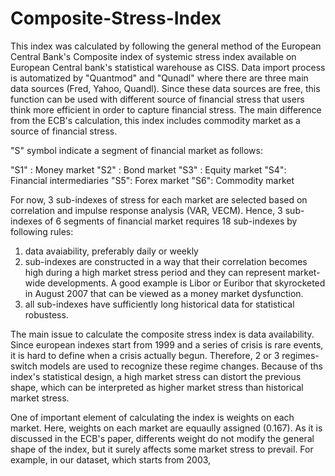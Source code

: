 # Composite-Stress-Index

This index was calculated by following the general method of the European Central Bank's Composite 
index of systemic stress index available on European Central bank's statistical warehouse as CISS. Data import
process is automatized by "Quantmod" and "Qunadl" where there are three main data sources (Fred, Yahoo, Quandl). 
Since these data sources are free, this function can be used with different source of financial stress that 
users think more efficient in order to capture financial stress. The main difference from the ECB's calculation, 
this index includes commodity market as a source of financial stress. 

"S" symbol indicate a segment of financial market as follows:

"S1" : Money market
"S2" : Bond market
"S3" : Equity market
"S4": Financial intermediaries
"S5": Forex market 
"S6": Commodity market 

For now, 3 sub-indexes of stress for each market are selected based on correlation and impulse response analysis (VAR, VECM). Hence, 3 sub-indexes of 
6 segments of financial market requires 18 sub-indexes by following rules:

1. data avaiability, preferably daily or weekly 
2. sub-indexes are constructed in a way that their correlation becomes high during a high market stress period and they can represent market-wide developments. A good example is Libor or Euribor that skyrocketed in August 2007 that can be viewed as a money market dysfunction.
3. all sub-indexes have sufficiently long historical data for statistical robustess.

The main issue to calculate the composite stress index is data availability. Since european indexes start from 1999 and a series of crisis is rare events, it is hard to define when a crisis actually begun. Therefore, 2 or 3 regimes-switch models are used to recognize these regime changes. Because of ths index's statistical design, a high market stress can distort the previous shape, which can be interpreted as higher market stress than historical market stress. 

One of important element of calculating the index is weights on each market. Here, weights on each market are equaully assigned (0.167). As it is discussed in the ECB's paper, differents weight do not modify the general shape of the index, but it surely affects some market stress to prevail. For example, in our dataset, which 
starts from 2003,  


